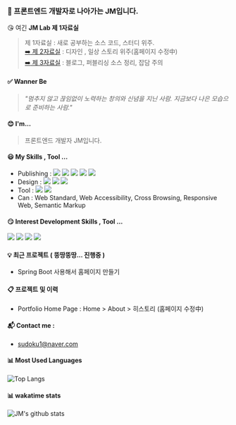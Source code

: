 ### 👋 프론트엔드 개발자로 나아가는 JM입니다.
 :kissing_heart: 여긴 **JM Lab 제 1자료실**  
 > 제 1자료실 : 새로 공부하는 소스 코드, 스터디 위주.  
 > [:arrow_right: 제 2자료실](http://sudoku.pe.kr) : 디자인 , 일상 스토리 위주(홈페이지 수정中)  
 > [:arrow_right: 제 3자료실](https://blog.naver.com/sudoku1) : 블로그, 퍼블리싱 소스 정리, 잡담 주의  


#### :white_check_mark: Wanner Be 
>_"멈추지 않고 끊임없이 노력하는 창의와 신념을 지닌 사람. 지금보다 나은 모습으로 준비하는 사람."_

#### :blush: I'm...
> 프론트엔드 개발자 JM입니다.


#### :smiley: My Skills , Tool ...
- Publishing : 
<img src="https://img.shields.io/badge/CSS3-1572B6?style=flat-square&logo=CSS3&logoColor=white"/></a> 
<img src="https://img.shields.io/badge/HTML5-E34F26?style=flat-square&logo=HTML5&logoColor=white"/></a> 
<img src="https://img.shields.io/badge/Sass-CC6699?style=flat-square&logo=Sass&logoColor=white"/></a>
<img src="https://img.shields.io/badge/JavaScript-F7DF1E?style=flat-square&logo=JavaScript&logoColor=black"/></a>
<img src="https://img.shields.io/badge/jQuery-0769AD?style=flat-square&logo=jQuery&logoColor=white"/></a>
- Design : 
<img src="https://img.shields.io/badge/Adobe Photoshop-224c82?style=flat-square&logo=AdobePhotoshop&logoColor=white"/></a>
<img src="https://img.shields.io/badge/Adobe Illustrator-ff8400?style=flat-square&logo=AdobeIllustrator&logoColor=white"/></a>
<img src="https://img.shields.io/badge/Adobe XD-FF61F6?style=flat-square&logo=AdobeXD&logoColor=white"/></a>
- Tool : 
<img src="https://img.shields.io/badge/Visual Studio-5C2D91?style=flat-square&logo=VisualStudio&logoColor=white"/></a>
<img src="https://img.shields.io/badge/Eclipse IDE-2C2255?style=flat-square&logo=EclipseIDE&logoColor=white"/></a>
- Can : Web Standard, Web Accessibility, Cross Browsing, Responsive Web, Semantic Markup


#### :smirk: Interest Development Skills , Tool ...
<img src="https://img.shields.io/badge/React-61DAFB?style=flat-square&logo=React&logoColor=black"/></a>
<img src="https://img.shields.io/badge/Vue-4FC08D?style=flat-square&logo=Vue.js&logoColor=white"/></a>
<img src="https://img.shields.io/badge/Spring Boot-6DB33F?style=flat-square&logo=SpringBoot&logoColor=white"/></a>
<img src="https://img.shields.io/badge/Java-007396?style=flat-square&logo=Java&logoColor=white"/></a>
  
#### :bulb: 최근 프로젝트 ( 뚱땅뚱땅... 진행중 )
- Spring Boot 사용해서 홈페이지 만들기

  
#### :clipboard: 프로젝트 및 이력 
- Portfolio Home Page : 
Home > About > 히스토리 (홈페이지 수정中)

#### :mailbox_with_mail: Contact me :   
- [sudoku1@naver.com](sudoku1@naver.com)

#### :bar_chart: Most Used Languages
![Top Langs](https://github-readme-stats.vercel.app/api/top-langs/?username=sudoku-jm)

#### :bar_chart: wakatime stats
![JM's github stats](https://github-readme-stats.vercel.app/api?username=sudoku-jm)


